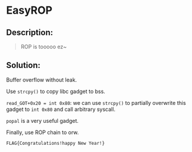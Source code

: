 # EasyROP

## Description:

> ROP is tooooo ez~

## Solution:

Buffer overflow without leak.

Use `strcpy()` to copy libc gadget to bss.

`read_GOT+0x20 = int 0x80`: we can use `strcpy()` to partially overwrite this gadget to `int 0x80` and call arbitrary syscall.

`popal` is a very useful gadget.

Finally, use ROP chain to orw.

`FLAG{Congratulations!happy New Year!}`

